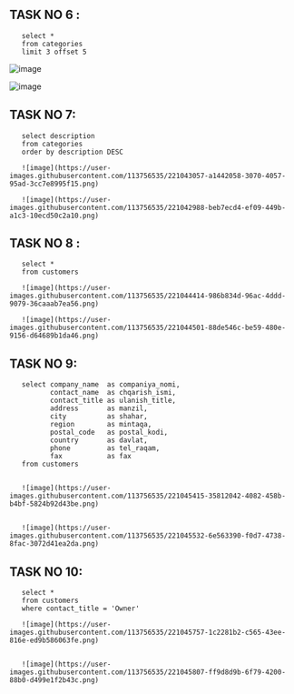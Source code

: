 ## TASK NO 6 :

       select *
       from categories
       limit 3 offset 5

![image](https://user-images.githubusercontent.com/113756535/221043141-d7008650-d7dd-46a9-8779-dd6013ea231a.png)

![image](https://user-images.githubusercontent.com/113756535/221042357-efdff9bf-00a5-43d4-97a4-f7e04c5f3ce5.png)

## TASK NO 7:

       select description
       from categories
       order by description DESC 

       ![image](https://user-images.githubusercontent.com/113756535/221043057-a1442058-3070-4057-95ad-3cc7e8995f15.png)

       ![image](https://user-images.githubusercontent.com/113756535/221042988-beb7ecd4-ef09-449b-a1c3-10ecd50c2a10.png)

## TASK NO 8 :

       select *
       from customers

       ![image](https://user-images.githubusercontent.com/113756535/221044414-986b834d-96ac-4ddd-9079-36caaab7ea56.png)

       ![image](https://user-images.githubusercontent.com/113756535/221044501-88de546c-be59-480e-9156-d64689b1da46.png)

## TASK NO 9:

       select company_name  as companiya_nomi,
              contact_name  as chqarish_ismi,
              contact_title as ulanish_title,
              address       as manzil,
              city          as shahar,
              region        as mintaqa,
              postal_code   as postal_kodi,
              country       as davlat,
              phone         as tel_raqam,
              fax           as fax
       from customers


       ![image](https://user-images.githubusercontent.com/113756535/221045415-35812042-4082-458b-b4bf-5824b92d43be.png)


       ![image](https://user-images.githubusercontent.com/113756535/221045532-6e563390-f0d7-4738-8fac-3072d41ea2da.png)

## TASK NO 10:

       select *
       from customers
       where contact_title = 'Owner'

       ![image](https://user-images.githubusercontent.com/113756535/221045757-1c2281b2-c565-43ee-816e-ed9b586063fe.png)


       ![image](https://user-images.githubusercontent.com/113756535/221045807-ff9d8d9b-6f79-4200-88b0-d499e1f2b43c.png)

